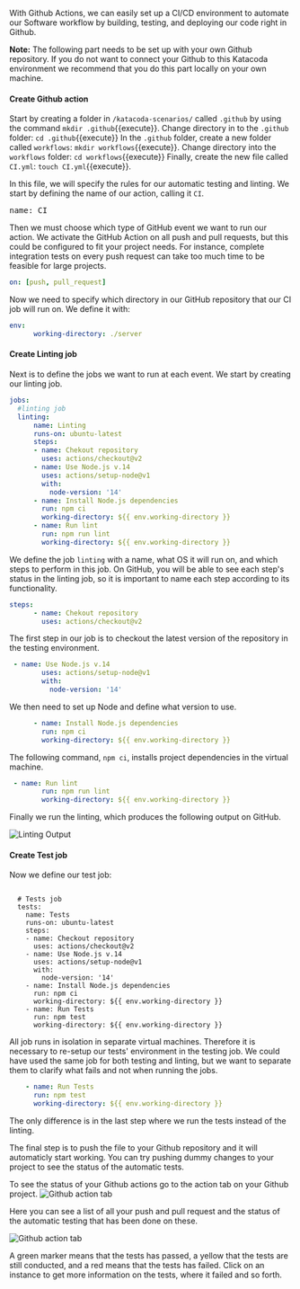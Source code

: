 With Github Actions, we can easily set up a CI/CD environment to automate our Software workflow by building, testing, and deploying our code right in Github. 

**Note:** The following part needs to be set up with your own Github repository. If you do not want to connect your Github to this Katacoda environment we recommend that you do this part locally on your own machine.

#### Create Github action
Start by creating a folder in `/katacoda-scenarios/` called `.github` by using the command `mkdir .github`{{execute}}.
Change directory in to the `.github` folder: `cd .github`{{execute}}
In the `.github` folder, create a new folder called `workflows`: `mkdir workflows`{{execute}}.
Change directory into the `workflows` folder: `cd workflows`{{execute}}
Finally, create the new file called `CI.yml`: `touch CI.yml`{{execute}}.

In this file, we will specify the rules for our automatic testing and linting. We start by defining the name of our action, calling it `CI`.

<pre class="file" data-filename="github/workflows/CI.yml" data-target="replace">
name: CI
</pre>

Then we must choose which type of GitHub event we want to run our action. We activate the GitHub Action on all push and pull requests, but this could be configured to fit your project needs. For instance, complete integration tests on every push request can take too much time to be feasible for large projects.

```yml
on: [push, pull_request]
```

Now we need to specify which directory in our GitHub repository that our CI job will run on. We define it with:

```yml
env: 
      working-directory: ./server
```

#### Create Linting job
Next is to define the jobs we want to run at each event. We start by creating our linting job.

```yml
jobs: 
  #linting job
  linting:
      name: Linting
      runs-on: ubuntu-latest
      steps: 
      - name: Chekout repository
        uses: actions/checkout@v2
      - name: Use Node.js v.14
        uses: actions/setup-node@v1
        with:
          node-version: '14'
      - name: Install Node.js dependencies
        run: npm ci
        working-directory: ${{ env.working-directory }}
      - name: Run lint
        run: npm run lint
        working-directory: ${{ env.working-directory }}
```

We define the job `linting` with a name, what OS it will run on, and which steps to perform in this job. On GitHub, you will be able to see each step's status in the linting job, so it is important to name each step according to its functionality.

```yml
steps: 
      - name: Chekout repository
        uses: actions/checkout@v2
```
The first step in our job is to checkout the latest version of the repository in the testing environment.

```yml
 - name: Use Node.js v.14
        uses: actions/setup-node@v1
        with:
          node-version: '14'
```

We then need to set up Node and define what version to use.

```yml
      - name: Install Node.js dependencies
        run: npm ci
        working-directory: ${{ env.working-directory }}
```

The following command, `npm ci`, installs project dependencies in the virtual machine.

```yml
 - name: Run lint
        run: npm run lint
        working-directory: ${{ env.working-directory }}
```
Finally we run the linting, which produces the following output on GitHub.

![Linting Output](https://github.com/nwessman/katacoda-scenarios/blob/main/CI/assets/Linting-output.jpg?raw=true)


#### Create Test job
Now we define our test job:

<pre><code class="yml">
  # Tests job
  tests:
    name: Tests
    runs-on: ubuntu-latest
    steps:
    - name: Checkout repository
      uses: actions/checkout@v2
    - name: Use Node.js v.14
      uses: actions/setup-node@v1
      with:
        node-version: '14'
    - name: Install Node.js dependencies
      run: npm ci
      working-directory: ${{ env.working-directory }}
    - name: Run Tests
      run: npm test
      working-directory: ${{ env.working-directory }}
</code></pre>

All job runs in isolation in separate virtual machines. Therefore it is necessary to re-setup our tests' environment in the testing job. We could have used the same job for both testing and linting, but we want to separate them to clarify what fails and not when running the jobs.

```yml
    - name: Run Tests
      run: npm test
      working-directory: ${{ env.working-directory }}
```
The only difference is in the last step where we run the tests instead of the linting.


The final step is to push the file to your Github repository and it will automaticly start working. You can try pushing dummy changes to your project to see the status of the automatic tests.

To see the status of your Github actions go to the action tab on your Github project.
![Github action tab](https://github.com/nwessman/katacoda-scenarios/blob/main/CI/assets/Action-bar.jpg?raw=true)

Here you can see a list of all your push and pull request and the status of the automatic testing that has been done on these.

![Github action tab](https://github.com/nwessman/katacoda-scenarios/blob/main/CI/assets/Actions-workflow.jpg?raw=true)

A green marker means that the tests has passed, a yellow that the tests are still conducted, and a red means that the tests has failed. Click on an instance to get more information on the tests, where it failed and so forth.

